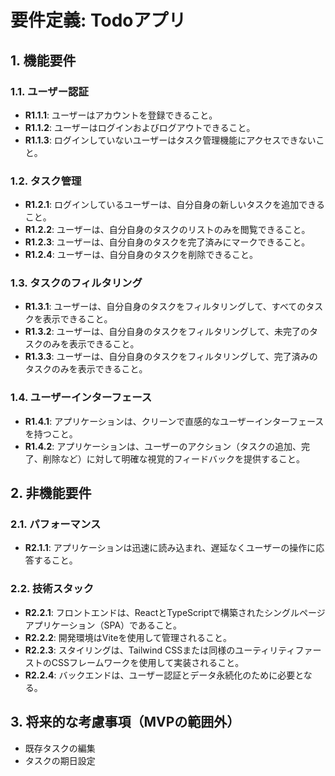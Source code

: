 # 要件定義: Todoアプリ

## 1. 機能要件

### 1.1. ユーザー認証
- **R1.1.1**: ユーザーはアカウントを登録できること。
- **R1.1.2**: ユーザーはログインおよびログアウトできること。
- **R1.1.3**: ログインしていないユーザーはタスク管理機能にアクセスできないこと。

### 1.2. タスク管理
- **R1.2.1**: ログインしているユーザーは、自分自身の新しいタスクを追加できること。
- **R1.2.2**: ユーザーは、自分自身のタスクのリストのみを閲覧できること。
- **R1.2.3**: ユーザーは、自分自身のタスクを完了済みにマークできること。
- **R1.2.4**: ユーザーは、自分自身のタスクを削除できること。

### 1.3. タスクのフィルタリング
- **R1.3.1**: ユーザーは、自分自身のタスクをフィルタリングして、すべてのタスクを表示できること。
- **R1.3.2**: ユーザーは、自分自身のタスクをフィルタリングして、未完了のタスクのみを表示できること。
- **R1.3.3**: ユーザーは、自分自身のタスクをフィルタリングして、完了済みのタスクのみを表示できること。

### 1.4. ユーザーインターフェース
- **R1.4.1**: アプリケーションは、クリーンで直感的なユーザーインターフェースを持つこと。
- **R1.4.2**: アプリケーションは、ユーザーのアクション（タスクの追加、完了、削除など）に対して明確な視覚的フィードバックを提供すること。

## 2. 非機能要件

### 2.1. パフォーマンス
- **R2.1.1**: アプリケーションは迅速に読み込まれ、遅延なくユーザーの操作に応答すること。

### 2.2. 技術スタック
- **R2.2.1**: フロントエンドは、ReactとTypeScriptで構築されたシングルページアプリケーション（SPA）であること。
- **R2.2.2**: 開発環境はViteを使用して管理されること。
- **R2.2.3**: スタイリングは、Tailwind CSSまたは同様のユーティリティファーストのCSSフレームワークを使用して実装されること。
- **R2.2.4**: バックエンドは、ユーザー認証とデータ永続化のために必要となる。

## 3. 将来的な考慮事項（MVPの範囲外）

- 既存タスクの編集
- タスクの期日設定
